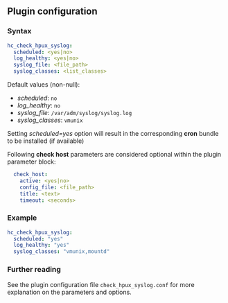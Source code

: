 ## Plugin configuration

### Syntax

```yaml
hc_check_hpux_syslog:
  scheduled: <yes|no>
  log_healthy: <yes|no>
  syslog_file: <file_path>
  syslog_classes: <list_classes>
```

Default values (non-null):
* *scheduled*: `no`
* *log_healthy*: `no`
* *syslog_file*: `/var/adm/syslog/syslog.log`
* *syslog_classes*: `vmunix`

Setting *scheduled=yes* option will result in the corresponding **cron** bundle to be installed (if available)

Following **check host** parameters are considered optional within the plugin parameter block:

```yaml
  check_host:
    active: <yes|no>
    config_file: <file_path>
    title: <text>
    timeout: <seconds>
```

### Example

```yaml
hc_check_hpux_syslog:
  scheduled: "yes"    
  log_healthy: "yes"
  syslog_classes: "vmunix,mountd"
```

### Further reading

See the plugin configuration file `check_hpux_syslog.conf` for more explanation on the parameters and options.
